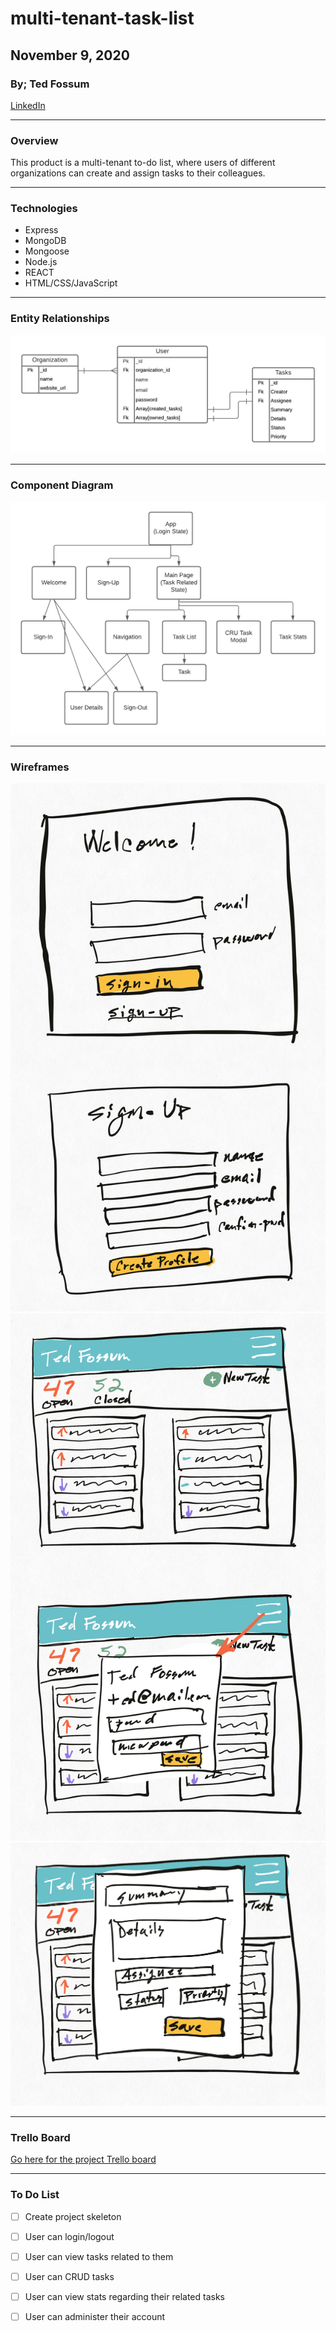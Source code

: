 # multi-tenant-task-list

## November 9, 2020

### By; Ted Fossum

[LinkedIn](https://www.linkedin.com/in/tedfossum/)
***
### Overview
This product is a multi-tenant to-do list, where users of different organizations can create and assign tasks to their colleagues.

***

### Technologies
* Express
* MongoDB
* Mongoose
* Node.js
* REACT
* HTML/CSS/JavaScript
***

### Entity Relationships
![ER Diagram](/ER_Diagram.png)
***
### Component Diagram
![Component Diagram](/Component_Diagram.png)
***

### Wireframes
![Welcome Page](/wf_Welcome.png)
![Main Page](/wf_MainPage.png)
![Task Details](/wf_Task_Details.png)
***

### Trello Board
[Go here for the project Trello board](https://trello.com/b/9DC9kJnL/multi-tenant-task-list)
***

### To Do List
 - [ ] Create project skeleton
 - [ ] User can login/logout
 - [ ] User can view tasks related to them
 - [ ] User can CRUD tasks
 - [ ] User can view stats regarding their related tasks
 - [ ] User can administer their account






